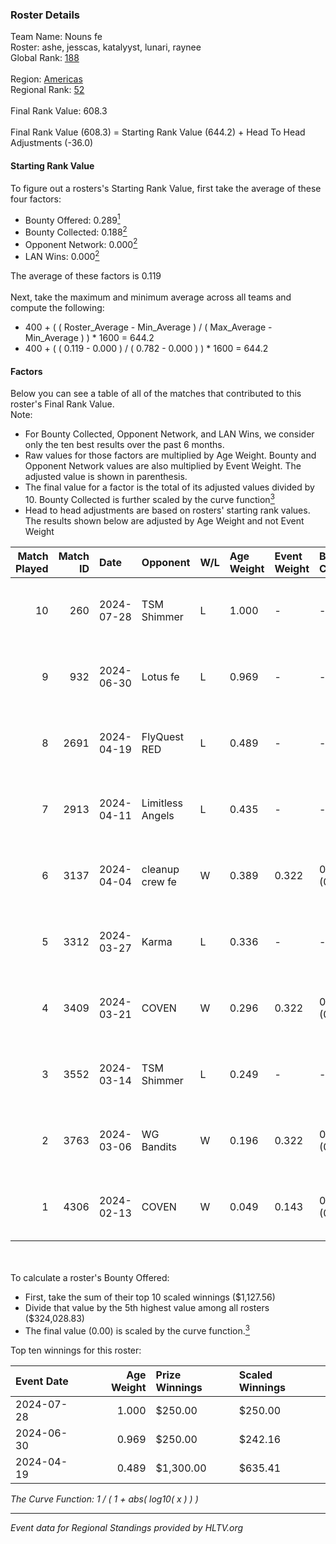 ### Roster Details<br />
Team Name: Nouns fe<br />
Roster: ashe, jesscas, katalyyst, lunari, raynee<br />
Global Rank: [188](../standings_global.md)<br />
<br />
Region: [Americas]( ../standings_americas.md)<br />
Regional Rank: [52]( ../standings_americas.md)<br />
<br />
Final Rank Value:  608.3<br />
<br />
Final Rank Value (608.3) = Starting Rank Value (644.2) + Head To Head Adjustments (-36.0)<br />

#### Starting Rank Value<br />
To figure out a rosters's Starting Rank Value, first take the average of these four factors:<br />
- Bounty Offered: 0.289[<sup>1</sup>](#table2)
- Bounty Collected: 0.188[<sup>2</sup>](#table1)
- Opponent Network: 0.000[<sup>2</sup>](#table1)
- LAN Wins: 0.000[<sup>2</sup>](#table1)

The average of these factors is 0.119<br />
<br />
Next, take the maximum and minimum average across all teams and compute the following:<br />
- 400 + ( ( Roster_Average - Min_Average ) / ( Max_Average - Min_Average ) ) * 1600 = 644.2
- 400 + ( ( 0.119 - 0.000 ) / ( 0.782 - 0.000 ) ) * 1600 = 644.2


#### Factors<br />
Below you can see a table of all of the matches that contributed to this roster's Final Rank Value.<br />
Note:<br />

- For Bounty Collected, Opponent Network, and LAN Wins, we consider only the ten best results over the past 6 months.
- Raw values for those factors are multiplied by Age Weight. Bounty and Opponent Network values are also multiplied by Event Weight. The adjusted value is shown in parenthesis.
- The final value for a factor is the total of its adjusted values divided by 10. Bounty Collected is further scaled by the curve function[<sup>3</sup>](#curveFunction)
- Head to head adjustments are based on rosters' starting rank values. The results shown below are adjusted by Age Weight and not Event Weight
<span id="table1"></span><br />


| Match Played | Match ID | Date       | Opponent         | W/L | Age Weight | Event Weight | Bounty Collected | Opponent Network | LAN Wins  | H2H Adj. | Roster                                   |
| -: | -: | :- | :- | :- | :- | :- | :- | :- | :- | -: | :- |
|           10 |      260 | 2024-07-28 | TSM Shimmer      | L   | 1.000      | -            | -                | -                | -         |   -12.61 | ashe, jesscas, katalyyst, lunari, raynee |
|            9 |      932 | 2024-06-30 | Lotus fe         | L   | 0.969      | -            | -                | -                | -         |   -15.04 | ashe, daria, jesscas, katalyyst, raynee  |
|            8 |     2691 | 2024-04-19 | FlyQuest RED     | L   | 0.489      | -            | -                | -                | -         |    -5.31 | ashe, katalyyst, Knopk@, lunari, tokkis  |
|            7 |     2913 | 2024-04-11 | Limitless Angels | L   | 0.435      | -            | -                | -                | -         |    -6.96 | ashe, jesscas, katalyyst, lunari, tokkis |
|            6 |     3137 | 2024-04-04 | cleanup crew fe  | W   | 0.389      | 0.322        | 0.002 (0.000)    | 0.021 (0.003)    | 0 (0.000) |     5.84 | ashe, jesscas, katalyyst, lunari, tokkis |
|            5 |     3312 | 2024-03-27 | Karma            | L   | 0.336      | -            | -                | -                | -         |    -5.23 | ashe, jesscas, katalyyst, lunari, tokkis |
|            4 |     3409 | 2024-03-21 | COVEN            | W   | 0.296      | 0.322        | 0.002 (0.000)    | 0.000 (0.000)    | 0 (0.000) |     3.18 | ashe, jesscas, katalyyst, lunari, tokkis |
|            3 |     3552 | 2024-03-14 | TSM Shimmer      | L   | 0.249      | -            | -                | -                | -         |    -3.29 | ashe, jesscas, katalyyst, lunari, Rice   |
|            2 |     3763 | 2024-03-06 | WG Bandits       | W   | 0.196      | 0.322        | 0.002 (0.000)    | 0.021 (0.001)    | 0 (0.000) |     2.92 | ashe, jesscas, katalyyst, lunari, Rice   |
|            1 |     4306 | 2024-02-13 | COVEN            | W   | 0.049      | 0.143        | 0.002 (0.000)    | 0.000 (0.000)    | 0 (0.000) |     0.54 | ashe, jesscas, katalyyst, lunari, Rice   |

<br />
<span id="table2"></span><br />
To calculate a roster's Bounty Offered:<br />

- First, take the sum of their top 10 scaled winnings ($1,127.56)
- Divide that value by the 5th highest value among all rosters ($324,028.83)
- The final value (0.00) is scaled by the curve function.[<sup>3</sup>](#curveFunction)

Top ten winnings for this roster:<br />

| Event Date | Age Weight | Prize Winnings | Scaled Winnings |
| :- | -: | :- | :- |
| 2024-07-28 |      1.000 | $250.00        | $250.00         |
| 2024-06-30 |      0.969 | $250.00        | $242.16         |
| 2024-04-19 |      0.489 | $1,300.00      | $635.41         |


<span id="curveFunction"></span>_The Curve Function: 1 / ( 1 + abs( log10( x ) ) )_<br />

---
_Event data for Regional Standings provided by HLTV.org_<br />
